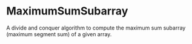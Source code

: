 # MaximumSumSubarray
A divide and conquer algorithm to compute the maximum sum subarray (maximum segment sum) of a given array. 
